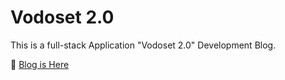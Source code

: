 
# Vodoset 2.0

This is a full-stack Application "Vodoset 2.0" Development Blog.

:book: [Blog is Here](https://github.com/dmitry2d/vodoset/tree/main/Blog)
